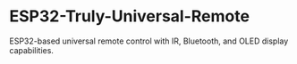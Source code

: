 # ESP32-Truly-Universal-Remote
ESP32-based universal remote control with IR, Bluetooth, and OLED display capabilities.
